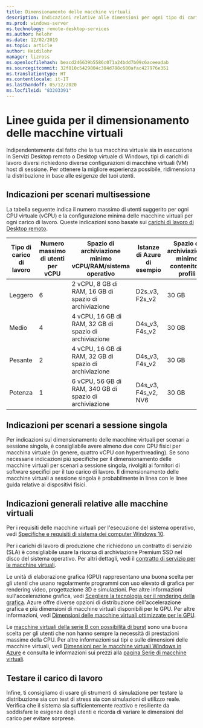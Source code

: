 ```yaml
---
title: Dimensionamento delle macchine virtuali
description: Indicazioni relative alle dimensioni per ogni tipo di carico di lavoro.
ms.prod: windows-server
ms.technology: remote-desktop-services
ms.author: helohr
ms.date: 12/02/2019
ms.topic: article
author: Heidilohr
manager: lizross
ms.openlocfilehash: beacd246639b5586c071a24bdd7b09c6aceeadab
ms.sourcegitcommit: 32f810c5429804c384d788c680afac427976e351
ms.translationtype: HT
ms.contentlocale: it-IT
ms.lasthandoff: 05/12/2020
ms.locfileid: "83203391"
---
```

# <a name="virtual-machine-sizing-guidelines"></a>Linee guida per il dimensionamento delle macchine virtuali

Indipendentemente dal fatto che la tua macchina virtuale sia in esecuzione in Servizi Desktop remoto o Desktop virtuale di Windows, tipi di carichi di lavoro diversi richiedono diverse configurazioni di macchine virtuali (VM) host di sessione. Per ottenere la migliore esperienza possibile, ridimensiona la distribuzione in base alle esigenze dei tuoi utenti.

## <a name="multi-session-recommendations"></a>Indicazioni per scenari multisessione

La tabella seguente indica il numero massimo di utenti suggerito per ogni CPU virtuale (vCPU) e la configurazione minima delle macchine virtuali per ogni carico di lavoro. Queste indicazioni sono basate sui [carichi di lavoro di Desktop remoto](remote-desktop-workloads.md).

| Tipo di carico di lavoro | Numero massimo di utenti per vCPU | Spazio di archiviazione minimo vCPU/RAM/sistema operativo | Istanze di Azure di esempio | Spazio di archiviazione minimo contenitore profili |
| --- | --- | --- | --- | --- |
| Leggero | 6 | 2 vCPU, 8 GB di RAM, 16 GB di spazio di archiviazione | D2s_v3, F2s_v2 | 30 GB |
| Medio | 4 | 4 vCPU, 16 GB di RAM, 32 GB di spazio di archiviazione | D4s_v3, F4s_v2 | 30 GB |
| Pesante | 2 | 4 vCPU, 16 GB di RAM, 32 GB di spazio di archiviazione | D4s_v3, F4s_v2 | 30 GB |
| Potenza | 1 | 6 vCPU, 56 GB di RAM, 340 GB di spazio di archiviazione | D4s_v3, F4s_v2, NV6 | 30 GB |

## <a name="single-session-recommendations"></a>Indicazioni per scenari a sessione singola

Per indicazioni sul dimensionamento delle macchine virtuali per scenari a sessione singola, è consigliabile avere almeno due core CPU fisici per macchina virtuale (in genere, quattro vCPU con hyperthreading). Se sono necessarie indicazioni più specifiche per il dimensionamento delle macchine virtuali per scenari a sessione singola, rivolgiti ai fornitori di software specifici per il tuo carico di lavoro. Il dimensionamento delle macchine virtuali a sessione singola è probabilmente in linea con le linee guida relative ai dispositivi fisici.

## <a name="general-virtual-machine-recommendations"></a>Indicazioni generali relative alle macchine virtuali

Per i requisiti delle macchine virtuali per l'esecuzione del sistema operativo, vedi [Specifiche e requisiti di sistema dei computer Windows 10](https://www.microsoft.com/windows/windows-10-specifications).

Per i carichi di lavoro di produzione che richiedono un contratto di servizio (SLA) è consigliabile usare la risorsa di archiviazione Premium SSD nel disco del sistema operativo. Per altri dettagli, vedi il [contratto di servizio per le macchine virtuali](https://azure.microsoft.com/support/legal/sla/virtual-machines/v1_8/).

Le unità di elaborazione grafica (GPU) rappresentano una buona scelta per gli utenti che usano regolarmente programmi con uso elevato di grafica per rendering video, progettazione 3D e simulazioni. Per altre informazioni sull'accelerazione grafica, vedi [Scegliere la tecnologia per il rendering della grafica](rds-graphics-virtualization.md). Azure offre diverse opzioni di distribuzione dell'accelerazione grafica e più dimensioni di macchine virtuali disponibili per le GPU. Per altre informazioni, vedi [Dimensioni delle macchine virtuali ottimizzate per le GPU](https://docs.microsoft.com/azure/virtual-machines/windows/sizes-gpu).

Le [macchine virtuali della serie B con possibilità di burst](https://docs.microsoft.com/azure/virtual-machines/windows/b-series-burstable) sono una buona scelta per gli utenti che non hanno sempre la necessità di prestazioni massime della CPU. Per altre informazioni sui tipi e sulle dimensioni delle macchine virtuali, vedi [Dimensioni per le macchine virtuali Windows in Azure](https://docs.microsoft.com/azure/virtual-machines/windows/sizes) e consulta le informazioni sui prezzi alla [pagina Serie di macchine virtuali](https://azure.microsoft.com/pricing/details/virtual-machines/series/).

## <a name="test-your-workload"></a>Testare il carico di lavoro

Infine, ti consigliamo di usare gli strumenti di simulazione per testare la distribuzione sia con test di stress sia con simulazioni di utilizzo reale. Verifica che il sistema sia sufficientemente reattivo e resiliente da soddisfare le esigenze degli utenti e ricorda di variare le dimensioni del carico per evitare sorprese.

